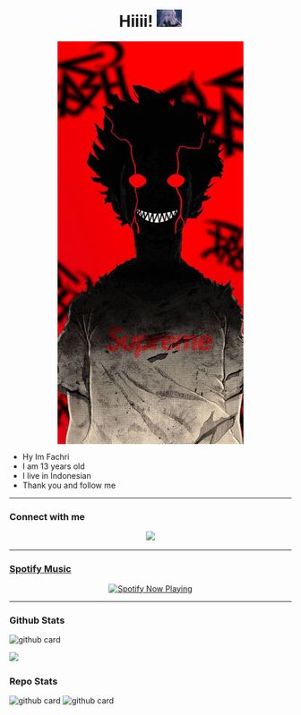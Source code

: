 <h1 align="center">Hiiii! <img src="https://github.com/Drz103/Drz103/blob/main/radbotz.jpg" style="border-radius:5;" width="45px" alt=""><br></h1>
<p align="center">
<a href="https://youtube.com/c/radbotz"><img align="center" height="auto" src="https://github.com/Drz103/Drz103/blob/main/Raditya.jpg"/></a>

<p align="center">

- Hy Im Fachri
- I am 13 years old
- I live in Indonesian
- Thank you and follow me


------

### Connect with me 
<p align="center">
  <a href="https://wa.me/62858929626673"><img src="https://img.shields.io/badge/WhatsApp-25D366?style=for-the-badge&logo=whatsapp&logoColor=white" /><br>

------

### Spotify Music

<p align="center">
  <a href="https://open.spotify.com/track/4bNvS25ZVMCvLHEUV87mp4?si=yb1PaPVnRgiTYedy8r6i_g&utm_source=copy-link&context=spotify%3Aplaylist%3A37i9dQZF1EIVoBTSiHHsdx&dl_branch=1" target="_blank"><img src="https://now-playing-on-spotify.vercel.app/api/spotify" alt="Spotify Now Playing" width="350"/></a>
</p>

------
 
### Github Stats 

![github card](https://github-readme-stats.vercel.app/api?username=Drz103&show_icons=true&theme=radical)

![](https://github-profile-summary-cards.vercel.app/api/cards/profile-details?username=Drz103&theme=monokai)

### Repo Stats 

![github card](https://github-readme-stats.vercel.app/api/pin/?username=Drz103&repo=RadBot&theme=dark)
![github card](https://github-readme-stats.vercel.app/api/pin/?username=Drz103&repo=rfkbot&theme=dark)
